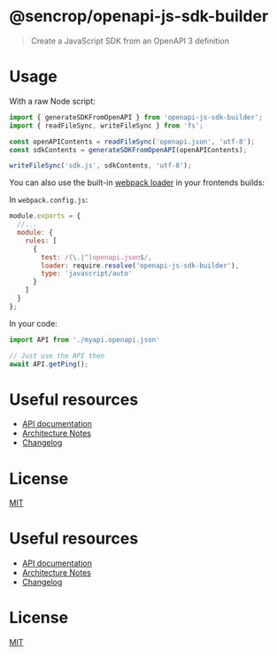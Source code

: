 <!--
# This file is automatically generated by a
# `metapak` module. Do NOT change it in
# place, your changes would be overriden.
-->


# @sencrop/openapi-js-sdk-builder
> Create a JavaScript SDK from an OpenAPI 3 definition



[//]: # (::contents:start)

# Usage

With a raw Node script:
```js
import { generateSDKFromOpenAPI } from 'openapi-js-sdk-builder';
import { readFileSync, writeFileSync } from 'fs';

const openAPIContents = readFileSync('openapi.json', 'utf-8');
const sdkContents = generateSDKFromOpenAPI(openAPIContents);

writeFileSync('sdk.js', sdkContents, 'utf-8');

```

You can also use the built-in [webpack loader](https://webpack.js.org/contribute/writing-a-loader/) in your frontends builds:

In `webpack.config.js`:
```js
module.exports = {
  //...
  module: {
    rules: [
      {
        test: /(\.|^)openapi.json$/,
        loader: require.resolve('openapi-js-sdk-builder'),
        type: 'javascript/auto'
      }
    ]
  }
};
```

In your code:
```js
import API from './myapi.openapi.json'

// Just use the API then
await API.getPing();

```
[//]: # (::contents:end)

# Useful resources
- [API documentation](./API.md)
- [Architecture Notes](./ARCHITECTURE.md)
- [Changelog](./CHANGELOG.md)

# License
[MIT](https://github.com/sencrop/openapi-js-sdk-builder/blob/master/LICENSE.md)


[//]: # (::contents:end)

# Useful resources
- [API documentation](./API.md)
- [Architecture Notes](./ARCHITECTURE.md)
- [Changelog](./CHANGELOG.md)

# License
[MIT](https://github.com/sencrop/@sencrop/openapi-js-sdk-builder/blob/master/LICENSE.md)
